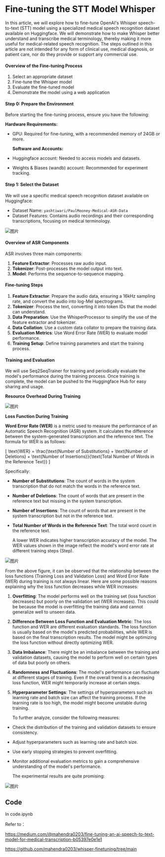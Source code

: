 # Fine-tuning the STT Model Whisper

 In this article, we will explore how to fine-tune OpenAI's Whisper speech-to-text (STT) model using a specialized medical speech recognition dataset available on Huggingface. We will demonstrate how to make Whisper better understand and transcribe medical terminology, thereby making it more useful for medical-related speech recognition. The steps outlined in this article are not intended for any form of clinical use, medical diagnosis, or patient care, nor do they provide or support any commercial use.

#### 

#### **Overview of the Fine-tuning Process**

 

1. Select an appropriate dataset
2. Fine-tune the Whisper model
3. Evaluate the fine-tuned model
4. Demonstrate the model using a web application

#### Step 0: Prepare the Environment

 
Before starting the fine-tuning process, ensure you have the following:

**Hardware Requirements:**

- GPU: Required for fine-tuning, with a recommended memory of 24GB or more.

  **Software and Accounts:**

- Huggingface account: Needed to access models and datasets.

- Weights & Biases (wandb) account: Recommended for experiment tracking.

#### 

#### **Step 1: Select the Dataset**

 
We will use a specific medical speech recognition dataset available on Huggingface:

- Dataset Name: `yashtiwari/PaulMooney-Medical-ASR-Data`
- Dataset Features: Contains audio recordings and their corresponding transcriptions, focusing on medical terminology.

![图片](https://mmbiz.qpic.cn/mmbiz_png/akGXyic486nVkls1zIviaJzB6ZOOgkG2tyNzTbnVqGOhTTuufZH9sGPc4WqIqCqVvDvtyVqzuYKMTQTYj4adiaH0w/640?wx_fmt=png&from=appmsg&tp=webp&wxfrom=5&wx_lazy=1&wx_co=1)

####  

#### **Overview of ASR Components**

 
ASR involves three main components:

1. **Feature Extractor**: Processes raw audio input.
2. **Tokenizer**: Post-processes the model output into text.
3. **Model**: Performs the sequence-to-sequence mapping.

#### **Fine-tuning Steps**

 

1. **Feature Extractor**: Prepare the audio data, ensuring a 16kHz sampling rate, and convert the audio into log-Mel spectrograms.
2. **Tokenizer**: Process the text, converting it into token IDs that the model can understand.
3. **Data Preparation**: Use the WhisperProcessor to simplify the use of the feature extractor and tokenizer.
4. **Data Collation**: Use a custom data collator to prepare the training data.
5. **Evaluation Metrics**: Use Word Error Rate (WER) to evaluate model performance.
6. **Training Setup**: Define training parameters and start the training process.

#### Training and Evaluation

 
We will use Seq2SeqTrainer for training and periodically evaluate the model's performance during the training process. Once training is complete, the model can be pushed to the Huggingface Hub for easy sharing and usage.



**Resource Overhead During Training**

![图片](https://mmbiz.qpic.cn/mmbiz_png/akGXyic486nVkls1zIviaJzB6ZOOgkG2tyyKGqgqNK2wFco68RxsEktrBicJVugcXqLk7Hzj84aydTceWNibibpJMdQ/640?wx_fmt=png&from=appmsg&tp=webp&wxfrom=5&wx_lazy=1&wx_co=1)

**Loss Function During Training**

**Word Error Rate (WER)** is a metric used to measure the performance of an Automatic Speech Recognition (ASR) system. It calculates the difference between the system-generated transcription and the reference text. The formula for WER is as follows:

[ \text{WER} = \frac{\text{Number of Substitutions} + \text{Number of Deletions} + \text{Number of Insertions}}{\text{Total Number of Words in the Reference Text}} ]

Specifically:

- **Number of Substitutions**: The count of words in the system transcription that do not match the words in the reference text.

- **Number of Deletions**: The count of words that are present in the reference text but missing in the system transcription.

- **Number of Insertions**: The count of words that are present in the system transcription but not in the reference text.

- **Total Number of Words in the Reference Text**: The total word count in the reference text.

  A lower WER indicates higher transcription accuracy of the model. The WER values shown in the image reflect the model's word error rate at different training steps (Step).

![图片](https://mmbiz.qpic.cn/mmbiz_png/akGXyic486nVkls1zIviaJzB6ZOOgkG2tyoSXJUdFP2wasNJIKZXPent3ZyDibaicdprhnfWheheVvKviatLuicZaRbQ/640?wx_fmt=png&from=appmsg&tp=webp&wxfrom=5&wx_lazy=1&wx_co=1)

From the above figure, it can be observed that the relationship between the loss functions (Training Loss and Validation Loss) and Word Error Rate (WER) during training is not always linear. Here are some possible reasons explaining why the loss function decreases while WER increases:

1. **Overfitting**: The model performs well on the training set (loss function decreases) but poorly on the validation set (WER increases). This could be because the model is overfitting the training data and cannot generalize well to unseen data.

2. **Difference Between Loss Function and Evaluation Metric**: The loss function and WER are different evaluation standards. The loss function is usually based on the model's predicted probabilities, while WER is based on the final transcription results. The model might be optimizing the loss function without directly optimizing WER.

3. **Data Imbalance**: There might be an imbalance between the training and validation datasets, causing the model to perform well on certain types of data but poorly on others.

4. **Randomness and Fluctuations**: The model's performance can fluctuate at different stages of training. Even if the overall trend is a decreasing loss function, WER might temporarily increase at certain steps.

5. **Hyperparameter Settings**: The settings of hyperparameters such as learning rate and batch size can affect the training process. If the learning rate is too high, the model might become unstable during training.

   To further analyze, consider the following measures:

- Check the distribution of the training and validation datasets to ensure consistency.

- Adjust hyperparameters such as learning rate and batch size.

- Use early stopping strategies to prevent overfitting.

- Monitor additional evaluation metrics to gain a comprehensive understanding of the model's performance.

  The experimental results are quite promising:

![图片](https://mmbiz.qpic.cn/mmbiz_png/akGXyic486nVkls1zIviaJzB6ZOOgkG2tyK5JRgLuCbGnuunaF6R50icB1bVZrJWwAo04qcunMmcxqg7zFe2Ocl2Q/640?wx_fmt=png&from=appmsg&tp=webp&wxfrom=5&wx_lazy=1&wx_co=1)

## Code

In code.ipynb



Refer to：

https://medium.com/@mahendra0203/fine-tuning-an-ai-speech-to-text-model-for-medical-transcription-b05397e0e1e1

https://github.com/mahendra0203/whisper-finetuning/tree/main